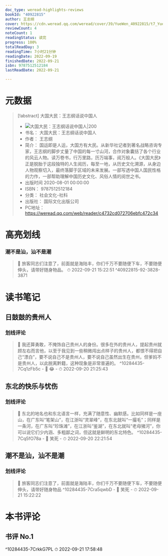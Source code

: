 ```yaml
---
doc_type: weread-highlights-reviews
bookId: "40922815"
author: 王志纲
cover: https://cdn.weread.qq.com/weread/cover/39/YueWen_40922815/t7_YueWen_40922815.jpg
reviewCount: 4
noteCount: 1
readingStatus: 读完
progress: 100%
totalReadDay: 3
readingTime: 7小时21分钟
readingDate: 2022-09-19
finishedDate: 2022-09-21
isbn: 9787512512184
lastReadDate: 2022-09-21

---
```

# 元数据
> [!abstract] 大国大民：王志纲话说中国人
> - ![ 大国大民：王志纲话说中国人|200](https://cdn.weread.qq.com/weread/cover/39/YueWen_40922815/t7_YueWen_40922815.jpg)
> - 书名： 大国大民：王志纲话说中国人
> - 作者： 王志纲
> - 简介： 国运即是人运，大国方有大民。从新华社记者到著名战略咨询专家，王志纲的脚步丈量了中国的每一寸山河，合作对象囊括了各个行业的风云人物。读万卷书，行万里路，历万端事，阅万般人。《大国大民》正是脱胎于这段独特的人生阅历，每至一地，从历史文化溯源，从身边人物观察切入，最终落脚于区域的未来发展。一部写透中国人国民性格的力作，一部帮助理解中国历史文化、风俗人情的阅世之书。
> - 出版时间 2020-08-01 00:00:00
> - ISBN： 9787512512184
> - 分类： 社会文化-社科
> - 出版社： 国际文化出版公司
> - PC地址：https://weread.qq.com/web/reader/c4732cd072706ebfc472c34

# 高亮划线

### 潮不是汕，汕不是潮

> 📌 旅客同志们注意了，前面就是海陆丰，你们千万不要随便下车，不要随便伸头，请带好随身物品。 
> ⏱ 2022-09-21 15:22:51 ^40922815-92-3828-3871

# 读书笔记

## 日鼓鼓的贵州人

### 划线评论
> 📌 我还算勇敢，不掩饰自己贵州人的身份。很多在外的贵州人，提起贵州就顾左右而言他，以至于我见到一些稍微闯出点样子的贵州人，都恨不得把自己“漂白”，要不说自己不是贵州人，要不说自己虽然出生在贵州，但爹妈不是贵州人，以此脱离黔籍，这种现象是非常普遍的。  ^10284435-7Cq1zFb5c
    - 💭 😂
    - ⏱ 2022-09-20 21:25:43
   
## 东北的快乐与忧伤

### 划线评论
> 📌 东北的地名也和东北语言一样，充满了随意性、幽默感。比如同样是一座山，在广东叫“笔架山”，在江浙叫“灵翠峰”，在东北就叫“一撮毛”；同样是一条河，在广东叫“珍珠滩”，在江浙叫“鉴湖”，在东北就叫“老母猪河”，你可以说它们少内涵、多粗鄙之词，但这就是鲜明的东北特色。  ^10284435-7Cq5fO78a
    - 💭 笑死
    - ⏱ 2022-09-20 22:21:54
   
## 潮不是汕，汕不是潮

### 划线评论
> 📌 旅客同志们注意了，前面就是海陆丰，你们千万不要随便下车，不要随便伸头，请带好随身物品  ^10284435-7Cra5qwbD
    - 💭 笑死
    - ⏱ 2022-09-21 15:22:22
   
# 本书评论

## 书评 No.1 
 ^10284435-7CrkkG7PL
⏱ 2022-09-21 17:58:48
